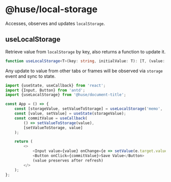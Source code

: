 # @huse/local-storage

Accesses, observes and updates `localStorage`.

## useLocalStorage

Retrieve value from `localStorage` by key, also returns a function to update it.

```typescript
function useLocalStorage<T>(key: string, initialValue: T): [T, (value: T) => void]
```

Any update to value from other tabs or frames will be observed via `storage` event and sync to state.

```javascript
import {useState, useCallback} from 'react';
import {Input, Button} from 'antd';
import {useLocalStorage} from '@huse/document-title';

const App = () => {
    const [storageValue, setValueToStorage] = useLocalStorage('memo', '');
    const [value, setValue] = useState(storageValue);
    const commitValue = useCallback(
        () => setValueToStorage(value),
        [setValueToStorage, value]
    );

    return (
        <>
            <Input value={value} onChange={e => setValue(e.target.value)} />
            <Button onClick={commitValue}>Save Value</Button>
            (value preserves after refresh)
        </>
    );
};
```
